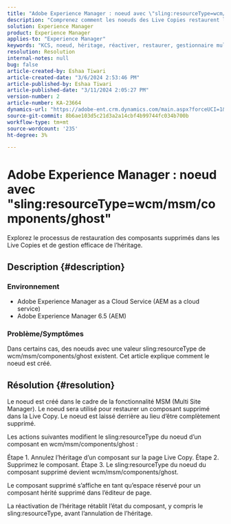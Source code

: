 ```yaml
---
title: "Adobe Experience Manager : noeud avec \"sling:resourceType=wcm/msm/components/ghost\""
description: "Comprenez comment les noeuds des Live Copies restaurent les composants supprimés et gèrent l’héritage dans l’éditeur de page."
solution: Experience Manager
product: Experience Manager
applies-to: "Experience Manager"
keywords: "KCS, noeud, héritage, réactiver, restaurer, gestionnaire multicanal, Live Copy, composants, espace réservé"
resolution: Resolution
internal-notes: null
bug: false
article-created-by: Eshaa Tiwari
article-created-date: "3/6/2024 2:53:46 PM"
article-published-by: Eshaa Tiwari
article-published-date: "3/11/2024 2:05:27 PM"
version-number: 2
article-number: KA-23664
dynamics-url: "https://adobe-ent.crm.dynamics.com/main.aspx?forceUCI=1&pagetype=entityrecord&etn=knowledgearticle&id=5deea651-c9db-ee11-904d-6045bd006b4b"
source-git-commit: 8b6ae103d5c21d3a2a14cbf4b99744fc034b700b
workflow-type: tm+mt
source-wordcount: '235'
ht-degree: 3%

---
```


# Adobe Experience Manager : noeud avec &quot;sling:resourceType=wcm/msm/components/ghost&quot;


Explorez le processus de restauration des composants supprimés dans les Live Copies et de gestion efficace de l’héritage.

## Description {#description}


### Environnement

- Adobe Experience Manager as a Cloud Service (AEM as a cloud service)
- Adobe Experience Manager 6.5 (AEM)


### Problème/Symptômes

Dans certains cas, des noeuds avec une valeur sling:resourceType de wcm/msm/components/ghost existent. Cet article explique comment le noeud est créé.


## Résolution {#resolution}


Le noeud est créé dans le cadre de la fonctionnalité MSM (Multi Site Manager). Le noeud sera utilisé pour restaurer un composant supprimé dans la Live Copy. Le noeud est laissé derrière au lieu d’être complètement supprimé.

Les actions suivantes modifient le sling:resourceType du noeud d’un composant en wcm/msm/components/ghost :

Étape 1. Annulez l’héritage d’un composant sur la page Live Copy.
Étape 2. Supprimez le composant.
Étape 3. Le sling:resourceType du noeud du composant supprimé devient wcm/msm/components/ghost.

Le composant supprimé s’affiche en tant qu’espace réservé pour un composant hérité supprimé dans l’éditeur de page.

La réactivation de l’héritage rétablit l’état du composant, y compris le sling:resourceType, avant l’annulation de l’héritage.
